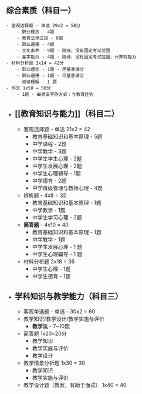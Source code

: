 ## 综合素质（科目一）
	- 客观选择题 - 单选 29x2 = 58分
		- 职业理念 - 4题
		- 教育法律法规 - 8题
		- 职业道德 - 4题
		- 文化素养 - 9题 - 随缘，没有固定考试范围
		- 基本能力 - 4题 - 随缘，没有固定考试范围，计算机能力
	- 材料分析题 3x14 = 42分
		- 职业理念 - 1题 - 尽量拿满分
		- 职业道德 - 1题 - 尽量拿满分
		- 阅读理解 - 1 题
	- 作文 1x50 = 50分
		- 1题 - 最稳妥写作方式：与教育挂钩
- ## [[教育知识与能力]]（科目二）
	- 客观选择题 - 单选 21x2 = 42
		- 教育基础知识和基本原理 - 5题
		- 中学课程 - 2题
		- 中学教学 - 3题
		- 中学生学生心理 - 2题
		- 中学生发展心理 - 2题
		- 中学生心理辅导 - 1题
		- 中学德育 - 2题
		- 中学班级管理与教师心理 - 4题
	- 辨析题 - 4x8 = 32
		- 教育基础知识和基本原理 - 1题
		- 中学教学 - 1题
		- 中学生学习心理 - 2题
	- **简答题** - 4x10 = 40
		- 教育基础知识和基本原理 - 1题
		- 中学教学 - 1题
		- 中学生发展心理 - 1 题
		- 中学生心理辅导 - 1 题
	- 材料分析题 2x18 = 36
		- 中学生心理 - 1题
		- 中学生德育 - 1题
- ## 学科知识与教学能力（科目三）
	- 客观单选题 - 单选 - 30x2 = 60
	- 教学知识/教学设计/教学实施与评价
		- **教学法** - 7~10题
	- 简答题 1x20=20分
		- 教学知识
		- 教学实施与评价
		- 教学设计
	- 教学情景分析题 1x30 = 30
		- 教学知识
		- 教学实施与评价
	- 教学设计题（教案，有助于面试） 1x40 = 40
